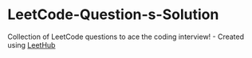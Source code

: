 # LeetCode-Question-s-Solution
Collection of LeetCode questions to ace the coding interview! - Created using [LeetHub](https://github.com/QasimWani/LeetHub)
